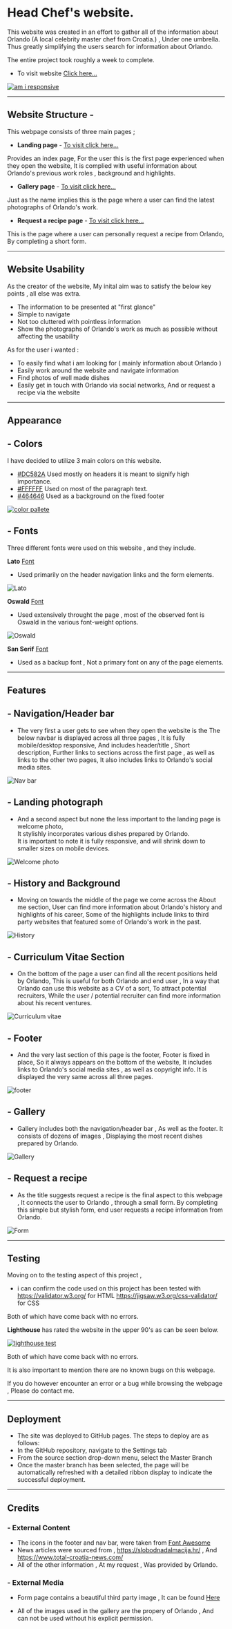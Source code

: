 # Head Chef's website.

This website was created in an effort to gather all of the information about Orlando (A local celebrity master chef from Croatia.) , Under one umbrella.  
Thus greatly simplifying the users search for information about Orlando.

The entire project took roughly a week to complete.

 - To visit website [Click here...](https://karlox01.github.io/My-first-project-repo/)

[![am i responsive](images/readmephotos/am_i_responsive.JPG)](https://github.com/Karlox01/My-first-project-repo/blob/Main/images/readmephotos/am_i_responsive.JPG)


***

## __Website Structure__ -

This webpage consists of three main pages ;
*  __Landing page__ - [To visit click here...](https://karlox01.github.io/My-first-project-repo/)

 Provides an index page, For the user this is the first page experienced when they open the website, It is complied with useful information about Orlando's previous work roles , background and highlights.
* __Gallery page__ - [To visit click here...](https://karlox01.github.io/My-first-project-repo/gallery.html)

 Just as the name implies this is the page where a user can find the latest photographs of Orlando's work.

* __Request a recipe page__ - [To visit click here...](https://karlox01.github.io/My-first-project-repo/form.html)

 This is the page where a user can personally request a recipe from Orlando, By completing a short form.

 *** 

## Website Usability

As the creator of the website, My inital aim was to satisfy the below key points , all else was extra.

* The information to be presented at "first glance"
* Simple to navigate
* Not too cluttered with pointless information
* Show the photographs of Orlando's work as much as possible without affecting the usability


As for the user i wanted : 

* To easily find what i am looking for ( mainly information about Orlando )
* Easily work around the website and navigate information
* Find photos of well made dishes
* Easily get in touch with Orlando via social networks, And or request a recipe via the website

*** 
 ## Appearance
 ## - Colors

 I have decided to utilize 3 main colors on this website.

  * [#DC582A](https://www.color-hex.com/color/dc582a) Used mostly on headers it is meant to signify high importance.
  * [#FFFFFF](https://www.color-hex.com/color/ffffff) Used on most of the paragraph text.
  * [#464646](https://www.color-hex.com/color/464646) Used as a background on the fixed footer 

  [![color pallete](images/readmephotos/colors.JPG)](https://raw.githubusercontent.com/Karlox01/My-first-project-repo/Main/images/readmephotos/colors.JPG)

 
## - Fonts

Three different fonts were used on this website , and they include. 

__Lato__  [Font](https://fonts.google.com/specimen/Lato) 
* Used primarily on the header navigation links and the form elements.


![Lato](images/readmephotos/lato_font.JPG)

__Oswald__  [Font](https://fonts.google.com/specimen/Oswald)
* Used extensively throught the page , most of the observed font is Oswald in the various font-weight options.


![Oswald](images/readmephotos/Oswald_font.JPG)

__San Serif__ [Font](https://fonts.google.com/knowledge/glossary/sans_serif)
* Used as a backup font , Not a primary font on any of the page elements.
*** 

 ## __Features__

## - Navigation/Header bar 

* The very first a user gets to see when they open the website is the 
The below navbar is displayed across all three pages , It is fully mobile/desktop responsive, And includes header/title , Short description, Further links to sections across the first page , as well as links to the other two pages, It also includes links to Orlando's social media sites.

![Nav bar](images/readmephotos/header.JPG)

 ## - Landing photograph 

* And a second aspect but none the less important to the landing page is welcome photo,  
It stylishly incorporates various dishes prepared by Orlando.  
It is important to note it is fully responsive, and will shrink down to smaller sizes on mobile devices.

![Welcome photo](/images/readmephotos/header_photo.JPG)

## - History and Background

* Moving on towards the middle of the page we come across the About me section, User can find more information about Orlando's history and highlights of his career, Some of the highlights include links to third party websites that featured some of Orlando's work in the past.

![History](/images/readmephotos/about_me_readme.JPG)


## - Curriculum Vitae Section 

* On the bottom of the page a user can find all the recent positions held by Orlando, This is useful for both Orlando and end user , In a way that Orlando can use this website as a CV of a sort, To attract potential recruiters, While the user / potential recruiter can find more information about his recent ventures.

![Curriculum vitae](/images/readmephotos/curriculum_vitae.JPG)


## - Footer 

* And the very last section of this page is the footer, Footer is fixed in place, So it always appears on the bottom of the website, It includes links to Orlando's social media sites , as well as copyright info. 
It is displayed the very same across all three pages.

![footer](/images/readmephotos/footer.JPG)


## - Gallery

* Gallery includes both the navigation/header bar , As well as the footer.
It consists of dozens of images , Displaying the most recent dishes prepared by Orlando.

![Gallery](/images/readmephotos/gallery.JPG)



## - Request a recipe

* As the title suggests request a recipe is the final aspect to this webpage , It connects the user to Orlando , through a small form.
By completing this simple but stylish form, end user requests a recipe information from Orlando.

![Form](/images/readmephotos/recipe_request.JPG)


***


## __Testing__

Moving on to the testing aspect of this project , 

* i can confirm the code used on this project has been tested with 
 https://validator.w3.org/ for HTML
 https://jigsaw.w3.org/css-validator/ for CSS

 Both of which have come back with no errors.
 


__Lighthouse__ has rated the website in the upper 90's as can be seen below.

[![lighthouse test](images/readmephotos/lighthouse_score.JPG)](https://github.com/Karlox01/My-first-project-repo/blob/Main/images/readmephotos/lighthouse_score.JPG)


Both of which have come back with no errors.

It is also important to mention there are no known bugs on this webpage.

If you do however encounter an error or a bug while browsing the webpage , Please do contact me.

***

## __Deployment__

- The site was deployed to GitHub pages. The steps to deploy are as follows:
- In the GitHub repository, navigate to the Settings tab 
- From the source section drop-down menu, select the Master Branch
- Once the master branch has been selected, the page will be automatically refreshed with a detailed ribbon display to indicate the successful deployment. 


*** 



## __Credits__


### - External Content

- The icons in the footer and nav bar, were taken from [Font Awesome](https://fontawesome.com/)
- News articles were sourced from , https://slobodnadalmacija.hr/ , And   
https://www.total-croatia-news.com/
- All of the other information , At my request , Was provided by Orlando.


### - External Media


- Form page contains a beautiful third party image , It can be found [Here](https://www.pexels.com/photo/abstract-backdrop-of-modern-building-roof-in-sunlight-5825604/)


- All of the images used in the gallery are the propery of Orlando , And can not be used without his explicit permission.




